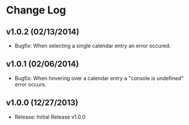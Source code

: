 Change Log
==========

v1.0.2 (02/13/2014)
-------------------  
* Bugfix: When selecting a single calendar entry an error occured.


v1.0.1 (02/06/2014)
-------------------  
* Bugfix: When hovering over a calendar entry a "console is undefined" error occurs.

v1.0.0 (12/27/2013)
-------------------  
* Release:	Initial Release v1.0.0